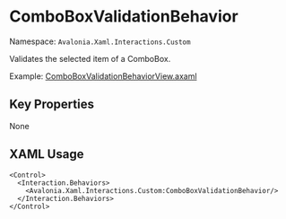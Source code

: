 # ComboBoxValidationBehavior

Namespace: `Avalonia.Xaml.Interactions.Custom`

Validates the selected item of a ComboBox.

Example: [ComboBoxValidationBehaviorView.axaml](samples/BehaviorsTestApplication/Views/Pages/ComboBoxValidationBehaviorView.axaml)

## Key Properties
None

## XAML Usage
```xaml
<Control>
  <Interaction.Behaviors>
    <Avalonia.Xaml.Interactions.Custom:ComboBoxValidationBehavior/>
  </Interaction.Behaviors>
</Control>
```
